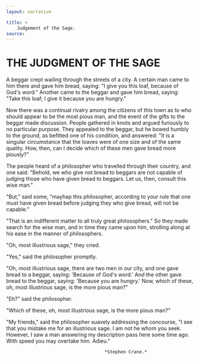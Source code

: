 ```yaml
---
layout: narrative

title: >
    Judgement of the Sage.
source: 
---
```


       
#                      THE JUDGMENT OF THE SAGE

  A beggar crept wailing through the streets of a city.  A certain man came to him there and gave him bread, saying: "I give you this loaf, because of God's word."  Another came to the beggar and gave him bread, saying: "Take this loaf; I give it because you are hungry." 

Now there was a continual rivalry among the citizens of this town as to who should appear to be the most pious man, and the event of the gifts to the beggar made discussion.  People gathered in knots and argued furiously to no particular purpose.  They appealed to the beggar, but he bowed humbly to the ground, as befitted one of his condition, and answered: "It is a singular circumstance that the loaves were of one size and of the same quality.  How, then, can I decide which of these men gave bread more piously?" 

The people heard of a philosopher who travelled through their country, and one said: "Behold, we who give not bread to beggars are not capable of judging those who have given bread to beggars. Let us, then, consult this wise man." 

"But," said some, "mayhap this philosopher, according to your rule that one must have given bread before judging they who give bread, will not be capable." 

"That is an indifferent matter to all truly great philosophers."  So they made search for the wise man, and in time they came upon him, strolling along at his ease in the manner of philosophers. 

"Oh, most illustrious sage," they cried. 

"Yes," said the philosopher promptly. 

"Oh, most illustrious sage, there are two men in our city, and one gave bread to a beggar, saying: 'Because of God's word.'  And the other gave bread to the beggar, saying: 'Because you are hungry.'  Now, which of these, oh, most illustrious sage, is the more pious man?" 

"Eh?" said the philosopher. 

"Which of these, oh, most illustrious sage, is the more pious man?" 

"My friends," said the philosopher suavely addressing the concourse, "I see that you mistake me for an illustrious sage.  I am not he whom you seek.  However, I saw a man answering my description pass here some time ago.  With speed you may overtake him.  Adieu."

                                         *Stephen Crane.*     
